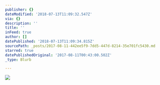 ```yaml
---
publisher: {}
dateModified: '2018-07-13T11:09:32.547Z'
via: {}
description: ''
title: ''
inFeed: true
author: []
datePublished: '2018-07-13T11:09:34.815Z'
sourcePath: _posts/2017-08-11-442ee5f9-7dd5-447d-8214-35e701fc5430.md
starred: true
datePublishedOriginal: '2017-08-11T00:43:00.502Z'
_type: Blurb

---
```

![](https://the-grid-user-content.s3-us-west-2.amazonaws.com/55fe8d37-7fe3-455d-82df-5200f88d7ac7.jpg)